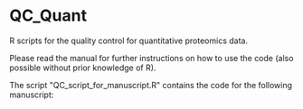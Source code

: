# QC_Quant
R scripts for the quality control for quantitative proteomics data.

Please read the manual for further instructions on how to use the code (also possible without prior knowledge of R).

The script "QC_script_for_manuscript.R" contains the code for the following manuscript:


